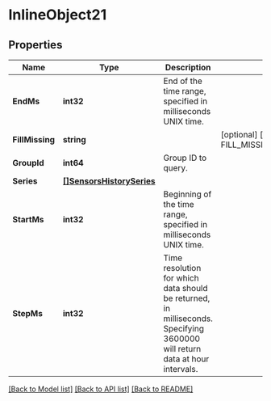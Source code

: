 # InlineObject21

## Properties
Name | Type | Description | Notes
------------ | ------------- | ------------- | -------------
**EndMs** | **int32** | End of the time range, specified in milliseconds UNIX time. | 
**FillMissing** | **string** |  | [optional] [default to FILL_MISSING_WITH_NULL]
**GroupId** | **int64** | Group ID to query. | 
**Series** | [**[]SensorsHistorySeries**](_sensors_history_series.md) |  | 
**StartMs** | **int32** | Beginning of the time range, specified in milliseconds UNIX time. | 
**StepMs** | **int32** | Time resolution for which data should be returned, in milliseconds. Specifying 3600000 will return data at hour intervals. | 

[[Back to Model list]](../README.md#documentation-for-models) [[Back to API list]](../README.md#documentation-for-api-endpoints) [[Back to README]](../README.md)


